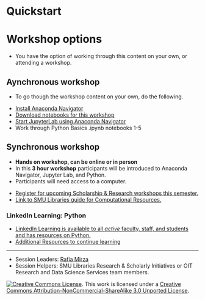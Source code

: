 # Quickstart

# Workshop options
* You have the option of working through this content on your own, or attending a workshop.

## Aynchronous workshop
* To go though the workshop content on your own, do the following.
- [Install Anaconda Navigator](https://southernmethodistuniversity.github.io/intro-to-python/anaconda.html#anaconda)
- [Download notebooks for this workshop](https://southernmethodistuniversity.github.io/intro-to-python/jupyterlab.html#download-notebooks-for-this-workshop)
- [Start JupyterLab using Anaconda Navigator](https://southernmethodistuniversity.github.io/intro-to-python/jupyterlab.html#start-jupyterlab-using-anaconda-navigator)
- Work through Python Basics .ipynb notebooks 1-5

## Synchronous workshop
- **Hands on workshop, can be online or in person**
- In this **3 hour workshop** participants will be introduced to Anaconda Navigator, Jupyter Lab, and Python. 
- Participants will need access to a computer.

* [Register for upcoming Scholarship & Research workshops this semester.](https://libcal.smu.edu/calendar/?cid=-1&t=g&d=0000-00-00&cal=-1&ct=55599&inc=0)
* [Link to SMU Libraries guide for Computational Resources.](https://guides.smu.edu/computationalskills)


### LinkedIn Learning: Python 
-  [LinkedIn Learning is available to all *active* faculty, staff, and students and has resources on Python.](https://www.smu.edu/OIT/Services/LinkedIn)
-  [Additional Resources to continue learning](https://southernmethodistuniversity.github.io/intro-to-python/nextsteps.html#)


-----
- Session Leaders: [Rafia Mirza](http://guides.smu.edu/prf.php?account_id=142826/)
- Session Helpers: SMU Libraries Research & Scholarly Initiatives or OIT Research and Data Science Services team members.

[![Creative Commons License](https://licensebuttons.net/l/by-nc-sa/3.0/88x31.png)](https://creativecommons.org/licenses/by-nc-sa/3.0/). This work is licensed under a <a rel="license" href="http://creativecommons.org/licenses/by-nc-sa/3.0/">Creative Commons Attribution-NonCommercial-ShareAlike 3.0 Unported License</a>.
